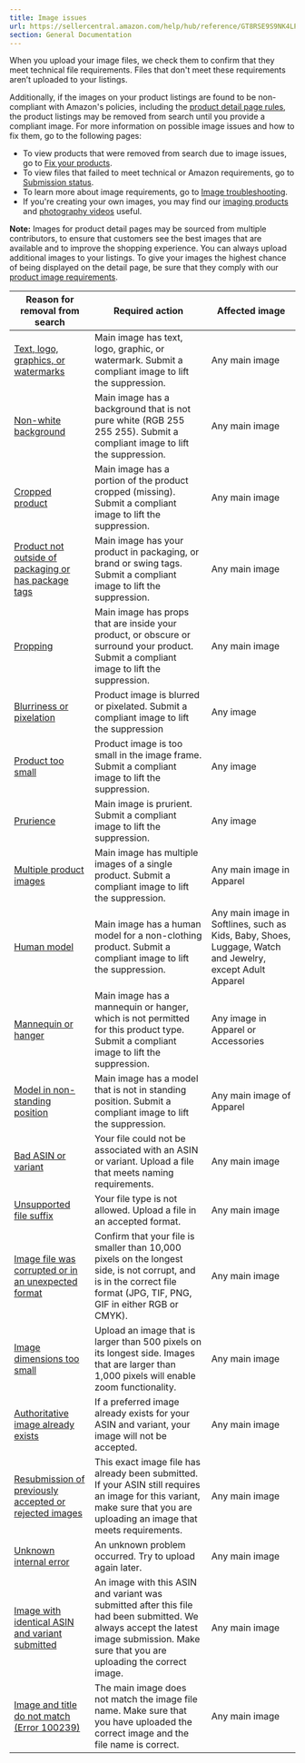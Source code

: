 ```yaml
---
title: Image issues
url: https://sellercentral.amazon.com/help/hub/reference/GT8RSE9S9NK4LP6Z
section: General Documentation
---
```


When you upload your image files, we check them to confirm that they meet
technical file requirements. Files that don't meet these requirements aren’t
uploaded to your listings.

Additionally, if the images on your product listings are found to be non-
compliant with Amazon's policies, including the [product detail page
rules](/gp/help/G200390640), the product listings may be removed from search
until you provide a compliant image. For more information on possible image
issues and how to fix them, go to the following pages:

  * To view products that were removed from search due to image issues, go to [Fix your products](/fixyourproducts/suppressed?).
  * To view files that failed to meet technical or Amazon requirements, go to [Submission status](/imaging/upload/status).
  * To learn more about image requirements, go to [Image troubleshooting](/gp/help/G17771).
  * If you're creating your own images, you may find our [imaging products](https://www.amazon.com/pstudioipv) and [photography videos](https://www.youtube.com/c/AmazonImaging) useful.

**Note:** Images for product detail pages may be sourced from multiple
contributors, to ensure that customers see the best images that are available
and to improve the shopping experience. You can always upload additional
images to your listings. To give your images the highest chance of being
displayed on the detail page, be sure that they comply with our [product image
requirements](/gp/help/G1881).

Reason for removal from search | Required action | Affected image  
---|---|---  
[Text, logo, graphics, or watermarks](/gp/help/GB6V3RU3M5XG24GC) | Main image has text, logo, graphic, or watermark. Submit a compliant image to lift the suppression. | Any main image  
[Non-white background](/gp/help/G75PWC4THA8J269P) | Main image has a background that is not pure white (RGB 255 255 255). Submit a compliant image to lift the suppression.  | Any main image  
[Cropped product](/gp/help/GMPJ3FNUF4LZV8GR) | Main image has a portion of the product cropped (missing). Submit a compliant image to lift the suppression.  | Any main image  
[Product not outside of packaging or has package tags](/gp/help/GJ7NW9R96FAUEK3D) | Main image has your product in packaging, or brand or swing tags. Submit a compliant image to lift the suppression.  | Any main image  
[Propping](/gp/help/G5SD576VXDFLCR32) | Main image has props that are inside your product, or obscure or surround your product. Submit a compliant image to lift the suppression.  | Any main image  
[Blurriness or pixelation](/gp/help/GN9G8EM6GUAX4ZY6) | Product image is blurred or pixelated. Submit a compliant image to lift the suppression  | Any image  
[Product too small](/gp/help/GKPLUEFR7TJ9EDAN) | Product image is too small in the image frame. Submit a compliant image to lift the suppression.  | Any image  
[Prurience](/gp/help/G98ZNV6HDKK5NZ8C) | Main image is prurient. Submit a compliant image to lift the suppression.  | Any image  
[Multiple product images](/gp/help/G4VZLFFU7KJP7PBH) | Main image has multiple images of a single product. Submit a compliant image to lift the suppression.  | Any main image in Apparel  
[Human model](/gp/help/GBESJNTVU5XPKVVU) | Main image has a human model for a non-clothing product. Submit a compliant image to lift the suppression.  | Any main image in Softlines, such as Kids, Baby, Shoes, Luggage, Watch and Jewelry, except Adult Apparel   
[Mannequin or hanger](/gp/help/G684P2ZPKPTDLSQW) | Main image has a mannequin or hanger, which is not permitted for this product type. Submit a compliant image to lift the suppression.  | Any image in Apparel or Accessories  
[Model in non-standing position](/gp/help/GLBZSXRFB5VX32HC) | Main image has a model that is not in standing position. Submit a compliant image to lift the suppression.  | Any main image of Apparel  
[Bad ASIN or variant](/gp/help/GP8W3L6D7G2ZFVME) | Your file could not be associated with an ASIN or variant. Upload a file that meets naming requirements. | Any main image  
[Unsupported file suffix](/gp/help/G2AHG9AAHGG2DPVH) | Your file type is not allowed. Upload a file in an accepted format. | Any main image  
[Image file was corrupted or in an unexpected format](/gp/help/G7HVPM8H8YTKXTAW) | Confirm that your file is smaller than 10,000 pixels on the longest side, is not corrupt, and is in the correct file format (JPG, TIF, PNG, GIF in either RGB or CMYK). | Any main image  
[Image dimensions too small](/gp/help/GLZCW6ZLJBDYS922) | Upload an image that is larger than 500 pixels on its longest side. Images that are larger than 1,000 pixels will enable zoom functionality. | Any main image  
[Authoritative image already exists](/gp/help/G864APBMA4HCKXGS) | If a preferred image already exists for your ASIN and variant, your image will not be accepted. | Any main image  
[Resubmission of previously accepted or rejected images](/gp/help/GD4EQJXHH6RNTDGA) | This exact image file has already been submitted. If your ASIN still requires an image for this variant, make sure that you are uploading an image that meets requirements. | Any main image  
[Unknown internal error](/gp/help/G74GGME6P8ELPLGU) | An unknown problem occurred. Try to upload again later. | Any main image  
[Image with identical ASIN and variant submitted](/gp/help/GXP59A6ZVJUFJTFN) | An image with this ASIN and variant was submitted after this file had been submitted. We always accept the latest image submission. Make sure that you are uploading the correct image. | Any main image  
[Image and title do not match (Error 100239)](/gp/help/GCNDJ7XFEQWDJ73E) | The main image does not match the image file name. Make sure that you have uploaded the correct image and the file name is correct. | Any main image

